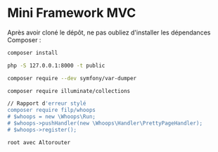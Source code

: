 # Mini Framework MVC

Après avoir cloné le dépôt, ne pas oubliez d'installer les dépendances Composer : 

```bash
composer install
```

```bash
php -S 127.0.0.1:8000 -t public
```

```bash
composer require --dev symfony/var-dumper
```

```bash
composer require illuminate/collections
```

```bash
// Rapport d'erreur stylé
composer require filp/whoops
# $whoops = new \Whoops\Run;
# $whoops->pushHandler(new \Whoops\Handler\PrettyPageHandler);
# $whoops->register();
```

```bash
root avec Altorouter
```